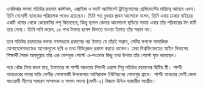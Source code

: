 এনবিআর সদস্য মতিউর রহমান কাস্টমস, এক্সাইজ ও ভ্যাট অ্যাপিলেট ট্রাইব্যুনালের প্রেসিডেন্টের দায়িত্বে আছেন এখন। তিনি সোনালী ব্যাংকের পরিচালক পদেও রয়েছেন। তিনি গত বুধবার প্রথম আলোকে বলেন, তিনি এবার ঢাকার বাইরের একটি খামার থেকে কোরবানির পশু কিনেছেন; কিন্তু ছাগল কেনার আলোচনা ছড়িয়ে পড়ায় এবার তাঁর পরিবারের ঈদ মাটি হয়ে গেছে। তিনি দাবি করেন, ১৫ লাখ টাকায় ছাগল কিনতে যাওয়া ইফাত তাঁর সন্তান নয়।

তবে মতিউর রহমানের বক্তব্য গণমাধ্যমে প্রকাশের পর ইফাত যে তাঁরই সন্তান, সেটির সপক্ষে সামাজিক যোগাযোগমাধ্যমেও অনেকগুলো ছবি ও তথ্য বিভিন্নজন প্রকাশ করতে থাকেন। ঢাকা বিশ্ববিদ্যালয়ের আইন বিভাগের শিক্ষার্থী সৈয়দ আবদুল্লাহ তাঁর এক ফেসবুক পোস্টে এ–সংক্রান্ত কিছু তথ্য উপাত্ত তাঁর পোস্টে যুক্ত করেছেন।

পরে খোঁজ নিয়ে জানা যায়, ইফাতের মা শাম্মী আখতার শিভলী ওরফে শিবু মতিউর রহমানের দ্বিতীয় স্ত্রী। শাম্মী আখতারের বাবার বাড়ি ফেনীর সোনাগাজী উপজেলার আমিরাবাদ ইউনিয়নের সোনাপুর গ্রামে। শাম্মী আখতার ফেনী জেলা আওয়ামী লীগের সাধারণ সম্পাদক ও সংসদ সদস্য (ফেনী-২) নিজাম উদ্দিন হাজারীর আত্মীয়।
